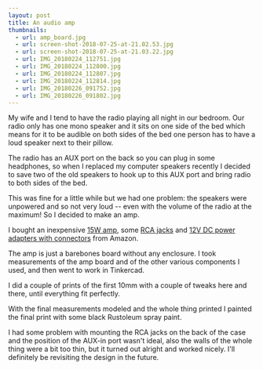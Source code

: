 ```yaml
---
layout: post
title: An audio amp
thumbnails:
  - url: amp_board.jpg
  - url: screen-shot-2018-07-25-at-21.02.53.jpg
  - url: screen-shot-2018-07-25-at-21.03.22.jpg
  - url: IMG_20180224_112751.jpg
  - url: IMG_20180224_112800.jpg
  - url: IMG_20180224_112807.jpg
  - url: IMG_20180224_112814.jpg
  - url: IMG_20180226_091752.jpg
  - url: IMG_20180226_091802.jpg
---
```


My wife and I tend to have the radio playing all night in our bedroom. Our radio only has one mono speaker and it sits on one side of the bed which means for it to be audible on both sides of the bed one person has to have a loud speaker next to their pillow.

The radio has an AUX port on the back so you can plug in some headphones, so when I replaced my computer speakers recently I decided to save two of the old speakers to hook up to this AUX port and bring radio to both sides of the bed.

This was fine for a little while but we had one problem: the speakers were unpowered and so not very loud -- even with the volume of the radio at the maximum! So I decided to make an amp.

I bought an inexpensive [15W amp](https://amzn.to/2LPmcJV), some [RCA jacks](https://amzn.to/2v3gtsY) and [12V DC power adapters with connectors](https://amzn.to/2NMedOb) from Amazon.

The amp is just a barebones board without any enclosure. I took measurements of the amp board and of the other various components I used, and then went to work in Tinkercad.

I did a couple of prints of the first 10mm with a couple of tweaks here and there, until everything fit perfectly.

With the final measurements modeled and the whole thing printed I painted the final print with some black Rustoleum spray paint.

I had some problem with mounting the RCA jacks on the back of the case and the position of the AUX-in port wasn't ideal, also the walls of the whole thing were a bit too thin, but it turned out alright and worked nicely. I'll definitely be revisiting the design in the future.
